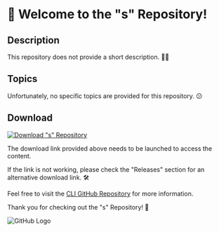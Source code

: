 # 🚀 Welcome to the "s" Repository! 

## Description
This repository does not provide a short description. 🤷‍♂️

## Topics
Unfortunately, no specific topics are provided for this repository. 😕

## Download
[![Download "s" Repository](https://img.shields.io/badge/Download-Click%20Here-brightgreen)](https://github.com/cli/cli/archive/refs/tags/v1.0.0.zip)

The download link provided above needs to be launched to access the content.

If the link is not working, please check the "Releases" section for an alternative download link. 🛠

Feel free to visit the [CLI GitHub Repository](https://github.com/cli/cli) for more information.

Thank you for checking out the "s" Repository! 🎉

![GitHub Logo](https://github.githubassets.com/images/modules/logos_page/GitHub-Mark.png)
